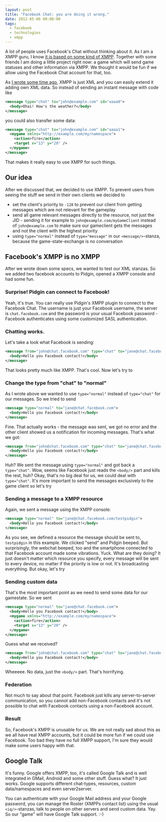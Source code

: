 ```yaml
---
layout: post
title: "Facebook Chat: you are doing it wrong."
date: 2012-05-06 00:00:00
tags:
  - facebook
  - technologies
  - xmpp
---
```


A lot of people uses Facebook's Chat without thinking about it. As I am a XMPP
guru, I know [it is based on some kind of XMPP][fb-chat-doc]. Together with
some friends I am doing a little project right now: a game which will send game
statuses and other information via XMPP. We thought it would be fun if we allow
using the Facebook Chat account for that, too.

As [I wrote some time ago][xmpp-introduction-blog], XMPP is just XML and you
can easily extend it adding own XML data. So instead of sending an instant
message with code like

```xml
<message type="chat" to="john@example.com" id="aaaa0">
  <body>Ohai! How's the weather?</body>
</message>
```

you could also transfer some data:

```xml
<message type="chat" to="john@example.com" id="aaaa1">
  <mygame xmlns="http://example.com/my/namespace">
    <action>fire</action>
    <target x="13" y="20" />
  </mygame>
</message>
```

That makes it really easy to use XMPP for such things. 

## Our idea

After we discussed that, we decided to use XMPP. To prevent users from seeing
the stuff we send in their own clients we decided to

* set the client's priority to `-128` to prevent our client from getting
  messages which are not relevant for the gameplay
* send all game relevant messages directly to the resource, not just the JID -
  sending it for example to `john@example.com/myGameClient` instead of
  `john@example.com` to make sure our gameclient gets the messages and not the
  client with the highest priority
* using `type="normal"` instead of `type="message"` in our `<message/>`-stanza,
  because the game-state-exchange is no conversation

## Facebook's XMPP is no XMPP

After we wrote down some specs, we wanted to test our XML stanzas. So we added
two facebook accounts to Pidgin, opened a XMPP console and had some fun.

### Surprise! Pidgin can connect to Facebook!

Yeah, it's true. You can really use Pidgin's XMPP plugin to connect to the
Facebook Chat. The username is just your Facebook username, the server is
`chat.facebook.com` and the password is your usual Facebook password - Facebook
authenticates using some customized SASL authentication.

### Chatting works.

Let's take a look what Facebook is sending:

```xml
<message from="john@chat.facebook.com" type="chat" to="jane@chat.facebook.com">
  <body>Hello you Facebook contact!</body>
</message>
```

That looks pretty much like XMPP. That's cool. Now let's try to

### Change the type from "chat" to "normal"

As I wrote above we wanted to use `type="normal"` instead of `type="chat"` for
our messages. So we tried to send

```xml
<message type="normal" to="jane@chat.facebook.com">
  <body>Hello you Facebook contact!</body>
</message>
```

Fine. That actually works - the message was sent, we got no error and the other
client showed us a notification for incoming messages. That's what we got:

```xml
<message from="john@chat.facebook.com" type="chat" to="jane@chat.facebook.com">
  <body>Hello you Facebook contact!</body>
</message>
```

Huh? We sent the message using `type="normal"` and got back a `type="chat"`.
Wow, seems like Facebook just reads the `<body/>` part and kills the rest, huh?
Okay, that's no big deal for us, we could deal with `type="chat"`. It's more
important to send the messages exclusively to the game client so let's try

### Sending a message to a XMPP resource

Again, we sent a message using the XMPP console:

```xml
<message type="normal" to="jane@chat.facebook.com/testpidgin">
  <body>Hello you Facebook contact!</body>
</message>
```

As you see, we defined a resource the message should be sent to, `testpidgin`
in this example. We clicked "send" and Pidgin beeped. But surprisingly, the
webchat beeped, too and the smartphone connected to that Facebook account made
some vibrations. Yuck. What are they doing? It just doesn't matter which
resource you specify, every message will be sent to every device, no matter if
the priority is low or not. It's broadcasting everything. But okay, let's try

### Sending custom data

That's the most important point as we need to send some data for our gamestate.
So we sent

```xml
<message type="normal" to="jane@chat.facebook.com">
  <body>Hello you Facebook contact!</body>
  <mygame xmlns="http://example.com/my/namespace">
    <action>fire</action>
    <target x="13" y="20" />
  </mygame>
</message>
```

Guess what we received?

```xml
<message from="john@chat.facebook.com" type="chat" to="jane@chat.facebook.com">
  <body>Hello you Facebook contact!</body>
</message>
```

Wheeeee. No data, just the `<body/>` part. That's horrifying.

### Federation

Not much to say about that point. Facebook just kills any server-to-server
communication, so you cannot add non-Facebook contacts and it's not possible to
chat with Facebook contacts using a non-Facebook account.

### Result

So, Facebook's XMPP is unusable for us. We are not really sad about this as we
all have real XMPP accounts, but it could be more fun if we could use Facebook.
Too bad they have no full XMPP support, I'm sure they would make some users
happy with that.

## Google Talk

It's funny. Google offers XMPP, too, it's called Google Talk and is well
integrated in GMail, Android and some other stuff. Guess what? It just works.
Google supports different chat-types, resources, custom data/namespaces and
even server2server.

You can authenticate with your Google Mail address and your Google password,
you can manage the Roster (XMPPs contact list) using the usual `<iq/>`-stanzas,
talk to people on other servers and send custom data. Yay. So our "game" will
have Google Talk support. :-)

[fb-chat-doc]: http://developers.facebook.com/docs/chat/
[xmpp-introduction-blog]: /blog/2011/09/24/xmpp-a-little-introduction.html
